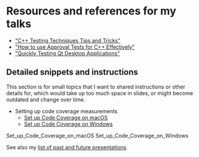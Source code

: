 <a id="top"></a>

# Resources and references for my talks

* ["C++ Testing Techniques Tips and Tricks"](Cpp_Testing_Techniques_Tips_and_Tricks.md#top)
* ["How to use Approval Tests for C++ Effectively"](How_to_use_Approval_Tests_for_C++_Effectively.md#top)
* ["Quickly Testing Qt Desktop Applications"](Quickly_Testing_Qt_Desktop_Applications.md#top)

## Detailed snippets and instructions

This section is for small topics that I want to shared instructions or other details for, which would take up too much space in slides, or might become outdated and change over time.

* Setting up code coverage measurements
    * [Set up Code Coverage on macOS](HowTos/Set_up_Code_Coverage_on_macOS.md)
    * [Set up Code Coverage on Windows](HowTos/Set_up_Code_Coverage_on_Windows.md)

Set_up_Code_Coverage_on_macOS
Set_up_Code_Coverage_on_Windows


See also my [list of past and future presentations](https://claremacrae.co.uk/conferences/presentations.html).
